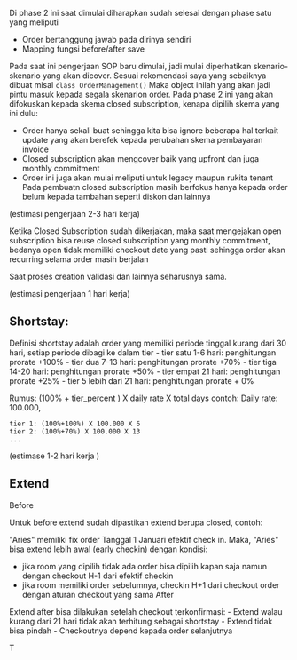 Di phase 2 ini saat dimulai diharapkan sudah selesai dengan phase satu yang meliputi
- Order bertanggung jawab pada dirinya sendiri
- Mapping fungsi before/after save

Pada saat ini pengerjaan SOP baru dimulai, jadi mulai diperhatikan skenario-skenario yang akan dicover. Sesuai rekomendasi saya yang sebaiknya dibuat misal `class OrderManagement()` Maka object inilah yang akan jadi pintu masuk kepada segala skenarion order. Pada phase 2 ini yang akan difokuskan kepada skema closed subscription, kenapa dipilih skema yang ini dulu:
- Order hanya sekali buat sehingga kita bisa ignore beberapa hal terkait update yang akan berefek kepada perubahan skema pembayaran invoice
- Closed subscription akan mengcover baik yang upfront dan juga monthly commitment
- Order ini juga akan mulai meliputi untuk legacy maupun rukita tenant
Pada pembuatn closed subscription masih berfokus hanya kepada order belum kepada tambahan seperti diskon dan lainnya

(estimasi pengerjaan 2-3 hari kerja)

Ketika Closed Subscription sudah dikerjakan, maka saat mengejakan open subscription bisa reuse closed subscription yang monthly commitment, bedanya open tidak memiliki checkout date yang pasti sehingga order akan recurring selama order masih berjalan

Saat proses creation validasi dan lainnya seharusnya sama.

(estimasi pengerjaan 1 hari kerja)

## Shortstay:

Definisi shortstay adalah order yang memiliki periode tinggal kurang dari 30 hari, setiap periode dibagi ke dalam tier
	- tier satu 1-6 hari: penghitungan prorate +100%
	- tier dua  7-13 hari: penghitungan prorate +70%
	- tier tiga 14-20 hari: penghitungan prorate +50%
	- tier empat 21 hari: penghitungan prorate +25%
	- tier 5 lebih dari 21 hari: penghitungan prorate + 0%

Rumus: (100% + tier_percent ) X daily rate X total days
contoh: Daily rate: 100.000,
```
tier 1: (100%+100%) X 100.000 X 6
tier 2: (100%+70%) X 100.000 X 13
...
```
(estimase 1-2 hari kerja )
## Extend

Before

Untuk before extend sudah dipastikan extend berupa closed, contoh:

"Aries" memiliki fix order Tanggal 1 Januari efektif check in. Maka, "Aries" bisa extend lebih awal (early checkin) dengan kondisi:
- jika room yang dipilih tidak ada order bisa dipilih kapan saja namun dengan checkout H-1 dari efektif checkin
- jika room memiliki order sebelumnya, checkin H+1 dari checkout order dengan aturan checkout yang sama
After

Extend after bisa dilakukan setelah checkout terkonfirmasi:
	 - Extend walau kurang dari 21 hari tidak akan terhitung sebagai shortstay
	 - Extend tidak bisa pindah
	 - Checkoutnya depend kepada order selanjutnya

T

